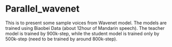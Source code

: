 # Parallel_wavenet
This is to present some sample voices from Wavenet model. The models are trained using Biaobei Data (about 12hour of Mandarin speech). The teacher model is trained by 900k-step, while the student model is trained only by 500k-step (need to be trained by around 800k-step).

